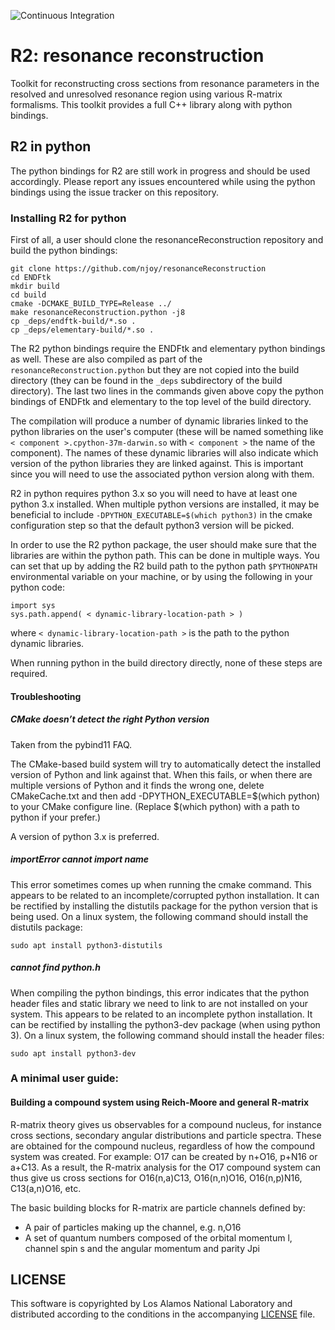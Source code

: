 ![Continuous Integration](https://github.com/njoy/resonanceReconstruction/workflows/Continuous%20Integration/badge.svg)

# R2: resonance reconstruction

Toolkit for reconstructing cross sections from resonance parameters in the resolved and unresolved resonance region using various R-matrix formalisms. This toolkit provides a full C++ library along with python bindings.

## R2 in python

The python bindings for R2 are still work in progress and should be used accordingly. Please report any issues encountered while using the python bindings using the issue tracker on this repository.

### Installing R2 for python

First of all, a user should clone the resonanceReconstruction repository and build the python bindings:
```
git clone https://github.com/njoy/resonanceReconstruction
cd ENDFtk
mkdir build
cd build
cmake -DCMAKE_BUILD_TYPE=Release ../
make resonanceReconstruction.python -j8
cp _deps/endftk-build/*.so .
cp _deps/elementary-build/*.so .
```

The R2 python bindings require the ENDFtk and elementary python bindings as well. These are also compiled as part of the `resonanceReconstruction.python` but they are not copied into the build directory (they can be found in the `_deps` subdirectory of the build directory). The last two lines in the commands given above copy the python bindings of ENDFtk and elementary to the top level of the build directory.

The compilation will produce a number of dynamic libraries linked to the python libraries on the user's computer (these will be named something like `< component >.cpython-37m-darwin.so` with `< component >` the name of the component). The names of these dynamic libraries will also indicate which version of the python libraries they are linked against. This is important since you will need to use the associated python version along with them.

R2 in python requires python 3.x so you will need to have at least one python 3.x installed. When multiple python versions are installed, it may be beneficial to include `-DPYTHON_EXECUTABLE=$(which python3)` in the cmake configuration step so that the default python3 version will be picked.

In order to use the R2 python package, the user should make sure that the libraries are within the python path. This can be done in multiple ways. You can set that up by adding the R2 build path to the python path `$PYTHONPATH` environmental variable on your machine, or by using the following in your python code:
```
import sys
sys.path.append( < dynamic-library-location-path > )
```
where `< dynamic-library-location-path >` is the path to the python dynamic libraries.

When running python in the build directory directly, none of these steps are required.

#### Troubleshooting ####

##### CMake doesn’t detect the right Python version #####

Taken from the pybind11 FAQ.

The CMake-based build system will try to automatically detect the installed version of Python and link against that. When this fails, or when there are multiple versions of Python and it finds the wrong one, delete CMakeCache.txt and then add -DPYTHON_EXECUTABLE=$(which python) to your CMake configure line. (Replace $(which python) with a path to python if your prefer.)

A version of python 3.x is preferred.

##### importError cannot import name <sysconfig> #####

This error sometimes comes up when running the cmake command. This appears to be related to an incomplete/corrupted python installation. It can be rectified by installing the distutils package for the python version that is being used. On a linux system, the following command should install the distutils package:
```
sudo apt install python3-distutils
```

##### cannot find python.h #####

When compiling the python bindings, this error indicates that the python header files and static library we need to link to are not installed on your system. This appears to be related to an incomplete python installation. It can be rectified by installing the python3-dev package (when using python 3). On a linux system, the following command should install the header files:
```
sudo apt install python3-dev
```

### A minimal user guide:

#### Building a compound system using Reich-Moore and general R-matrix

R-matrix theory gives us observables for a compound nucleus, for instance cross sections, secondary angular distributions and particle spectra. These are obtained for the compound nucleus, regardless of how the compound system was created. For example: O17 can be created by n+O16, p+N16 or a+C13. As a result, the R-matrix analysis for the O17 compound system can thus give us cross sections for O16(n,a)C13, O16(n,n)O16, O16(n,p)N16, C13(a,n)O16, etc.

The basic building blocks for R-matrix are particle channels defined by:
- A pair of particles making up the channel, e.g. n,O16
- A set of quantum numbers composed of the orbital momentum l, channel spin s and the angular momentum and parity Jpi

## LICENSE
This software is copyrighted by Los Alamos National Laboratory and distributed
according to the conditions in the accompanying [LICENSE](LICENSE) file.
